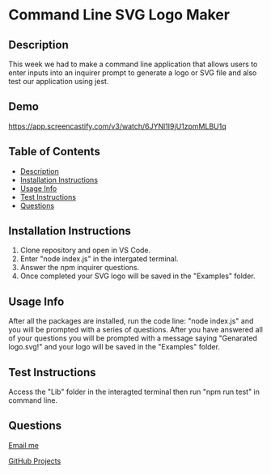 # Command Line SVG Logo Maker


  ## Description 
  This week we had to make a command line application that allows users to enter inputs into an inquirer prompt to generate a logo or SVG file and also test our application using jest.

  ## Demo 
  https://app.screencastify.com/v3/watch/6JYNl1I9jU1zpmMLBU1q


  ## Table of Contents
  * [Description](#description)
  * [Installation Instructions](#installation-instructions)
  * [Usage Info](#usage-info)
  * [Test Instructions](#test-instructions)
  * [Questions](#questions)


  ## Installation Instructions
  1. Clone repository and open in VS Code.
  2. Enter "node index.js" in the intergated terminal.
  3. Answer the npm inquirer questions.
  4. Once completed your SVG logo will be saved in the "Examples" folder.


  ## Usage Info
  After all the packages are installed, run the code line: "node index.js" and you will be prompted with a series of questions. After you have answered all of your questions you will be prompted with a message saying "Genarated logo.svg!" and your logo will be saved in the "Examples" folder.


  ## Test Instructions
  Access the "Lib" folder in the interagted terminal then run "npm run test" in command line.


  ## Questions
 [Email me](mailto:efrenleal19@gmail.com)

 [GitHub Projects](https://www.github.com/Efren96)
